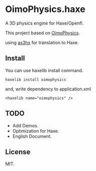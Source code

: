 ﻿OimoPhysics.haxe
===========
A 3D physics engine for Haxe/Openfl. 

This project based on [OimoPhysics][].

using [as3hx][] for translation to Haxe.

[as3hx]: https://github.com/HaxeFoundation/as3hx 
[OimoPhysics]:https://github.com/saharan/OimoPhysics

## Install

You can use haxelib install command. 

    haxelib install oimophysics

and, write dependency to application.xml

    <haxelib name="oimophysics" />


## TODO
* Add Demos.
* Optimization for Haxe.
* English Document.


## License
MIT.